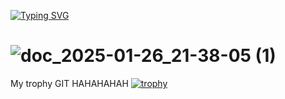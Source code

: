 [![Typing SVG](https://readme-typing-svg.herokuapp.com?font=Noto+Sans+Japanese&weight=500&size=40&duration=6000&pause=3000&color=660000&background=FF151500&width=800&height=90&lines=Yandex+%E3%81%A7%E3%82%A4%E3%83%B3%E3%82%BF%E3%83%BC%E3%83%B3%E3%81%AB%E3%81%AA%E3%82%8A%E3%81%9F%E3%81%84%E3%81%A0%E3%81%91%E3%81%A7%E3%81%99)](https://git.io/typing-svg)


![doc_2025-01-26_21-38-05 (1)](https://github.com/user-attachments/assets/50327103-89bb-4051-9fc9-6291ad514ead)
==============================================================================================
My trophy GIT HAHAHAHAH
[![trophy](https://github-profile-trophy.vercel.app/?username=ryo-ma)](https://github.com/xyzfbi/github-profile-trophy)
